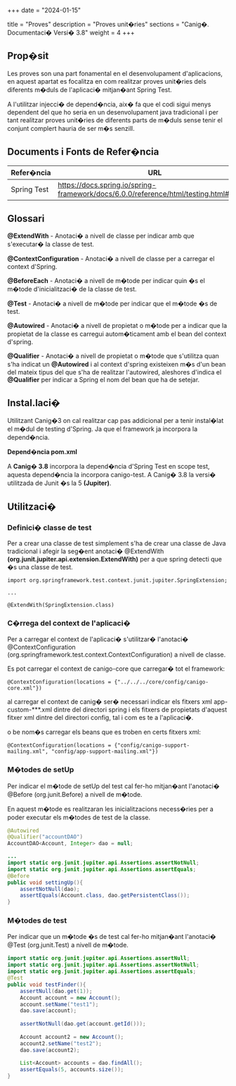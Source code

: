 +++
date        = "2024-01-15"

title       = "Proves"
description = "Proves unit�ries"
sections    = "Canig�. Documentaci� Versi� 3.8"
weight      = 4
+++

## Prop�sit

Les proves son una part fonamental en el desenvolupament d'aplicacions, en aquest apartat es focalitza en com realitzar proves unit�ries dels diferents m�duls de l'aplicaci� mitjan�ant Spring Test.

A l'utilitzar injecci� de depend�ncia, aix� fa que el codi sigui menys dependent del que ho seria en un desenvolupament java tradicional i per tant realitzar proves unit�ries de diferents parts de m�duls sense tenir el conjunt complert hauria de ser m�s senzill.

## Documents i Fonts de Refer�ncia

Refer�ncia | URL
---------- | ---
Spring Test | https://docs.spring.io/spring-framework/docs/6.0.0/reference/html/testing.html#testing

## Glossari

**@ExtendWith** - Anotaci� a nivell de classe per indicar amb que s'executar� la classe de test.

**@ContextConfiguration** - Anotaci� a nivell de classe per a carregar el context d'Spring.

**@BeforeEach** - Anotaci� a nivell de m�tode per indicar quin �s el m�tode d'inicialitzaci� de la classe de test.

**@Test** - Anotaci� a nivell de m�tode per indicar que el m�tode �s de test.

**@Autowired** - Anotaci� a nivell de propietat o m�tode per a indicar que la propietat de la classe es carregui autom�ticament amb el bean del context d'spring.

**@Qualifier** - Anotaci� a nivell de propietat o m�tode que s'utilitza quan s'ha indicat un **@Autowired** i al context d'spring existeixen m�s d'un bean del mateix tipus del que s'ha de realitzar l'autowired, aleshores d'indica el **@Qualifier** per indicar a Spring el nom del bean que ha de setejar.

## Instal.laci�

Utilitzant Canig�3 on cal realitzar cap pas addicional per a tenir instal�lat el m�dul de testing d'Spring. Ja que el framework ja incorpora la depend�ncia.

**Depend�ncia pom.xml**

A **Canig� 3.8** incorpora la depend�ncia d'Spring Test en scope test, aquesta depend�ncia la incorpora canigo-test. A Canig� 3.8 la versi� utilitzada de Junit �s la 5 **(Jupiter)**.

## Utilitzaci�

### Definici� classe de test

Per a crear una classe de test simplement s'ha de crear una classe de Java tradicional i afegir la seg�ent anotaci� @ExtendWith **(org.junit.jupiter.api.extension.ExtendWith)** per a que spring detecti que �s una classe de test.

```
import org.springframework.test.context.junit.jupiter.SpringExtension;

...

@ExtendWith(SpringExtension.class)
```

### C�rrega del context de l'aplicaci�

Per a carregar el context de l'aplicaci� s'utilitzar� l'anotaci� @ContextConfiguration (org.springframework.test.context.ContextConfiguration) a nivell de classe.

Es pot carregar el context de canigo-core que carregar� tot el framework:

```
@ContextConfiguration(locations = {"../../../core/config/canigo-core.xml"})
```


al carregar el context de canig� ser� necessari indicar els fitxers xml app-custom-***.xml dintre del directori spring i els fitxers de propietats d'aquest fitxer xml dintre del directori config, tal i com es te a l'aplicaci�.

o be nom�s carregar els beans que es troben en certs fitxers xml:

```
@ContextConfiguration(locations = {"config/canigo-support-mailing.xml", "config/app-support-mailing.xml"})
```

### M�todes de setUp

Per indicar el m�tode de setUp del test cal fer-ho mitjan�ant l'anotaci� @Before (org.junit.Before) a nivell de m�tode.

En aquest m�tode es realitzaran les inicialitzacions necess�ries per a poder executar els m�todes de test de la classe.

```java
@Autowired
@Qualifier("accountDAO")
AccountDAO<Account, Integer> dao = null;

...
import static org.junit.jupiter.api.Assertions.assertNotNull;
import static org.junit.jupiter.api.Assertions.assertEquals;
@Before
public void settingUp(){
	assertNotNull(dao);
	assertEquals(Account.class, dao.getPersistentClass());
}
```

### M�todes de test

Per indicar que un m�tode �s de test cal fer-ho mitjan�ant l'anotaci� @Test (org.junit.Test) a nivell de m�tode.

```java
import static org.junit.jupiter.api.Assertions.assertNull;
import static org.junit.jupiter.api.Assertions.assertNotNull;
import static org.junit.jupiter.api.Assertions.assertEquals;
@Test
public void testFinder(){		
	assertNull(dao.get(1));
	Account account = new Account();
	account.setName("test1");
	dao.save(account);
	
	assertNotNull(dao.get(account.getId()));
	
	Account account2 = new Account();
	account2.setName("test2");
	dao.save(account2);
	
	List<Account> accounts = dao.findAll();
	assertEquals(5, accounts.size());
}
```
